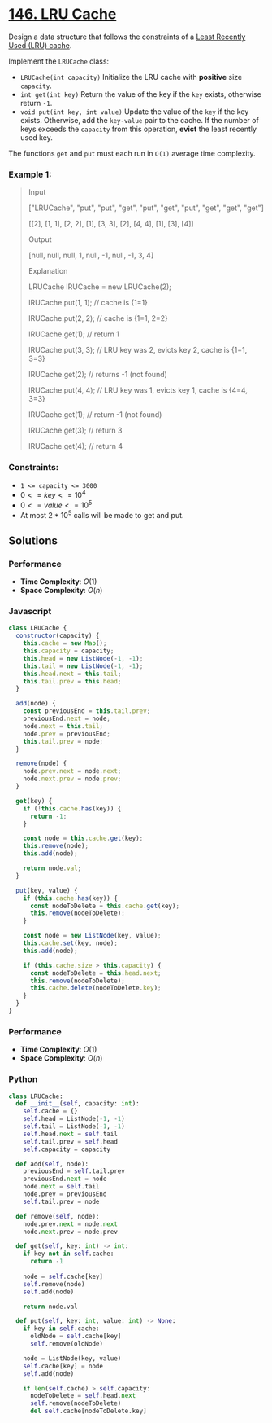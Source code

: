 # [146. LRU Cache](https://leetcode.com/problems/lru-cache/description/)

Design a data structure that follows the constraints of a [Least Recently Used (LRU) cache](https://en.wikipedia.org/wiki/Cache_replacement_policies#LRU).

Implement the `LRUCache` class:
- `LRUCache(int capacity)` Initialize the LRU cache with **positive** size `capacity`.
- `int get(int key)` Return the value of the key if the `key` exists, otherwise return `-1`.
- `void put(int key, int value)` Update the value of the `key` if the key exists. Otherwise, add the `key-value` pair to the cache. If the number of keys exceeds the `capacity` from this operation, **evict** the least recently used key.

The functions `get` and `put` must each run in `O(1)` average time complexity.

 
### Example 1:
> Input
>
> ["LRUCache", "put", "put", "get", "put", "get", "put", "get", "get", "get"]
>
> [[2], [1, 1], [2, 2], [1], [3, 3], [2], [4, 4], [1], [3], [4]]
>
> Output
>
> [null, null, null, 1, null, -1, null, -1, 3, 4]
>
> Explanation
>
> LRUCache lRUCache = new LRUCache(2);
>
> lRUCache.put(1, 1); // cache is {1=1}
>
> lRUCache.put(2, 2); // cache is {1=1, 2=2}
>
> lRUCache.get(1);    // return 1
>
> lRUCache.put(3, 3); // LRU key was 2, evicts key 2, cache is {1=1, 3=3}
>
> lRUCache.get(2);    // returns -1 (not found)
>
> lRUCache.put(4, 4); // LRU key was 1, evicts key 1, cache is {4=4, 3=3}
>
> lRUCache.get(1);    // return -1 (not found)
>
> lRUCache.get(3);    // return 3
>
> lRUCache.get(4);    // return 4
 

### Constraints:
- `1 <= capacity <= 3000`
- $0 <= key <= 10^{4}$
- $0 <= value <= 10^{5}$
- At most $2 * 10^{5}$ calls will be made to get and put.


## Solutions

### Performance

- **Time Complexity**: $O(1)$
- **Space Complexity**: $O(n)$

### Javascript
```javascript
class LRUCache {
  constructor(capacity) {
    this.cache = new Map();
    this.capacity = capacity;
    this.head = new ListNode(-1, -1);
    this.tail = new ListNode(-1, -1);
    this.head.next = this.tail;
    this.tail.prev = this.head;
  }

  add(node) {
    const previousEnd = this.tail.prev;
    previousEnd.next = node;
    node.next = this.tail;
    node.prev = previousEnd;
    this.tail.prev = node;
  }

  remove(node) {
    node.prev.next = node.next;
    node.next.prev = node.prev;
  }

  get(key) {
    if (!this.cache.has(key)) {
      return -1;
    }

    const node = this.cache.get(key);
    this.remove(node);
    this.add(node);

    return node.val;
  }

  put(key, value) {
    if (this.cache.has(key)) {
      const nodeToDelete = this.cache.get(key);
      this.remove(nodeToDelete);
    }

    const node = new ListNode(key, value);
    this.cache.set(key, node);
    this.add(node);

    if (this.cache.size > this.capacity) {
      const nodeToDelete = this.head.next;
      this.remove(nodeToDelete);
      this.cache.delete(nodeToDelete.key);
    }
  }
}
```

### Performance

- **Time Complexity**: $O(1)$
- **Space Complexity**: $O(n)$

### Python
```python
class LRUCache:
  def __init__(self, capacity: int):
    self.cache = {}
    self.head = ListNode(-1, -1)
    self.tail = ListNode(-1, -1)
    self.head.next = self.tail
    self.tail.prev = self.head
    self.capacity = capacity

  def add(self, node):
    previousEnd = self.tail.prev
    previousEnd.next = node
    node.next = self.tail
    node.prev = previousEnd
    self.tail.prev = node

  def remove(self, node):
    node.prev.next = node.next
    node.next.prev = node.prev

  def get(self, key: int) -> int:
    if key not in self.cache:
      return -1
    
    node = self.cache[key]
    self.remove(node)
    self.add(node)

    return node.val

  def put(self, key: int, value: int) -> None:
    if key in self.cache:
      oldNode = self.cache[key]
      self.remove(oldNode)

    node = ListNode(key, value)
    self.cache[key] = node
    self.add(node)

    if len(self.cache) > self.capacity:
      nodeToDelete = self.head.next
      self.remove(nodeToDelete)
      del self.cache[nodeToDelete.key]
```